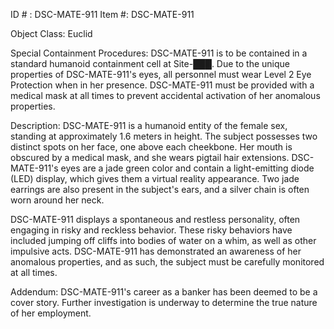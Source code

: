 ID # : DSC-MATE-911
Item #: DSC-MATE-911

Object Class: Euclid

Special Containment Procedures:
DSC-MATE-911 is to be contained in a standard humanoid containment cell at Site-███. Due to the unique properties of DSC-MATE-911's eyes, all personnel must wear Level 2 Eye Protection when in her presence. DSC-MATE-911 must be provided with a medical mask at all times to prevent accidental activation of her anomalous properties.

Description:
DSC-MATE-911 is a humanoid entity of the female sex, standing at approximately 1.6 meters in height. The subject possesses two distinct spots on her face, one above each cheekbone. Her mouth is obscured by a medical mask, and she wears pigtail hair extensions. DSC-MATE-911's eyes are a jade green color and contain a light-emitting diode (LED) display, which gives them a virtual reality appearance. Two jade earrings are also present in the subject's ears, and a silver chain is often worn around her neck.

DSC-MATE-911 displays a spontaneous and restless personality, often engaging in risky and reckless behavior. These risky behaviors have included jumping off cliffs into bodies of water on a whim, as well as other impulsive acts. DSC-MATE-911 has demonstrated an awareness of her anomalous properties, and as such, the subject must be carefully monitored at all times.

Addendum:
DSC-MATE-911's career as a banker has been deemed to be a cover story. Further investigation is underway to determine the true nature of her employment.